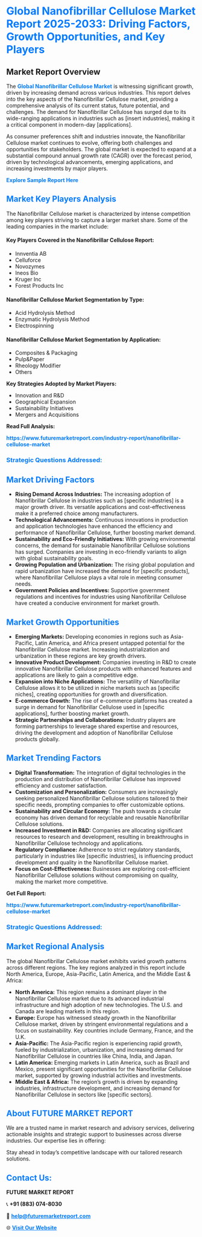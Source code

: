 <h1 style="color: #007BFF;">Global Nanofibrillar Cellulose Market Report 2025-2033: Driving Factors, Growth Opportunities, and Key Players</h1>

<section id="overview">
<h2>Market Report Overview</h2>
<p>The <a href="https://www.futuremarketreport.com/industry-report/nanofibrillar-cellulose-market" style="color: #007BFF; text-decoration: none;"><strong>Global Nanofibrillar Cellulose Market</strong></a> is witnessing significant growth, driven by increasing demand across various industries. This report delves into the key aspects of the Nanofibrillar Cellulose market, providing a comprehensive analysis of its current status, future potential, and challenges. The demand for Nanofibrillar Cellulose has surged due to its wide-ranging applications in industries such as [insert industries], making it a critical component in modern-day [applications].</p>
<p>As consumer preferences shift and industries innovate, the Nanofibrillar Cellulose market continues to evolve, offering both challenges and opportunities for stakeholders. The global market is expected to expand at a substantial compound annual growth rate (CAGR) over the forecast period, driven by technological advancements, emerging applications, and increasing investments by major players.</p>
</section>

<section id="overview">
<p><a href="https://www.futuremarketreport.com/request-sample/reportId=114604" style="color: #007BFF; text-decoration: none;"><strong>Explore Sample Report Here</strong></a></p>
</section>

<section id="key-players">
<h2 style="color: #007BFF;">Market Key Players Analysis</h2>
<p>The Nanofibrillar Cellulose market is characterized by intense competition among key players striving to capture a larger market share. Some of the leading companies in the market include:</p>
<h4>Key Players Covered in the Nanofibrillar Cellulose Report:</h4>
<ul><li>Innventia AB</li><li>Celluforce</li><li>Novozymes</li><li>Ineos Bio</li><li>Kruger Inc</li><li>Forest Products Inc</li></ul>
<h4>Nanofibrillar Cellulose Market Segmentation by Type:</h4>
<ul><li>Acid Hydrolysis Method</li><li>Enzymatic Hydrolysis Method</li><li>Electrospinning</li></ul>

<h4>Nanofibrillar Cellulose Market Segmentation by Application:</h4>
<ul><li>Composites &amp; Packaging</li><li>Pulp&amp;Paper</li><li>Rheology Modifier</li><li>Others</li></ul>
<p><strong>Key Strategies Adopted by Market Players:</strong></p>
<ul>
<li>Innovation and R&D</li>
<li>Geographical Expansion</li>
<li>Sustainability Initiatives</li>
<li>Mergers and Acquisitions</li>
</ul>
</section>

<section>
<p><strong>Read Full Analysis: </strong></p><a href="https://www.futuremarketreport.com/industry-report/nanofibrillar-cellulose-market" style="color: #007BFF; text-decoration: none;"><strong>https://www.futuremarketreport.com/industry-report/nanofibrillar-cellulose-market</strong></a>
<h3 style="color: #007BFF;">Strategic Questions Addressed:</h3>
</section>

<section id="driving-factors">
<h2 style="color: #007BFF;">Market Driving Factors</h2>
<ul>
<li><strong>Rising Demand Across Industries:</strong> The increasing adoption of Nanofibrillar Cellulose in industries such as [specific industries] is a major growth driver. Its versatile applications and cost-effectiveness make it a preferred choice among manufacturers.</li>
<li><strong>Technological Advancements:</strong> Continuous innovations in production and application technologies have enhanced the efficiency and performance of Nanofibrillar Cellulose, further boosting market demand.</li>
<li><strong>Sustainability and Eco-Friendly Initiatives:</strong> With growing environmental concerns, the demand for sustainable Nanofibrillar Cellulose solutions has surged. Companies are investing in eco-friendly variants to align with global sustainability goals.</li>
<li><strong>Growing Population and Urbanization:</strong> The rising global population and rapid urbanization have increased the demand for [specific products], where Nanofibrillar Cellulose plays a vital role in meeting consumer needs.</li>
<li><strong>Government Policies and Incentives:</strong> Supportive government regulations and incentives for industries using Nanofibrillar Cellulose have created a conducive environment for market growth.</li>
</ul>
</section>

<section id="growth-opportunities">
<h2 style="color: #007BFF;">Market Growth Opportunities</h2>
<ul>
<li><strong>Emerging Markets:</strong> Developing economies in regions such as Asia-Pacific, Latin America, and Africa present untapped potential for the Nanofibrillar Cellulose market. Increasing industrialization and urbanization in these regions are key growth drivers.</li>
<li><strong>Innovative Product Development:</strong> Companies investing in R&D to create innovative Nanofibrillar Cellulose products with enhanced features and applications are likely to gain a competitive edge.</li>
<li><strong>Expansion into Niche Applications:</strong> The versatility of Nanofibrillar Cellulose allows it to be utilized in niche markets such as [specific niches], creating opportunities for growth and diversification.</li>
<li><strong>E-commerce Growth:</strong> The rise of e-commerce platforms has created a surge in demand for Nanofibrillar Cellulose used in [specific applications], further boosting market growth.</li>
<li><strong>Strategic Partnerships and Collaborations:</strong> Industry players are forming partnerships to leverage shared expertise and resources, driving the development and adoption of Nanofibrillar Cellulose products globally.</li>
</ul>
</section>

<section id="trending-factors">
<h2 style="color: #007BFF;">Market Trending Factors</h2>
<ul>
<li><strong>Digital Transformation:</strong> The integration of digital technologies in the production and distribution of Nanofibrillar Cellulose has improved efficiency and customer satisfaction.</li>
<li><strong>Customization and Personalization:</strong> Consumers are increasingly seeking personalized Nanofibrillar Cellulose solutions tailored to their specific needs, prompting companies to offer customizable options.</li>
<li><strong>Sustainability and Circular Economy:</strong> The push towards a circular economy has driven demand for recyclable and reusable Nanofibrillar Cellulose solutions.</li>
<li><strong>Increased Investment in R&D:</strong> Companies are allocating significant resources to research and development, resulting in breakthroughs in Nanofibrillar Cellulose technology and applications.</li>
<li><strong>Regulatory Compliance:</strong> Adherence to strict regulatory standards, particularly in industries like [specific industries], is influencing product development and quality in the Nanofibrillar Cellulose market.</li>
<li><strong>Focus on Cost-Effectiveness:</strong> Businesses are exploring cost-efficient Nanofibrillar Cellulose solutions without compromising on quality, making the market more competitive.</li>
</ul>
</section>

<section>
<p><strong>Get Full Report: </strong></p><a href="https://www.futuremarketreport.com/industry-report/nanofibrillar-cellulose-market" style="color: #007BFF; text-decoration: none;"><strong>https://www.futuremarketreport.com/industry-report/nanofibrillar-cellulose-market</strong></a>
<h3 style="color: #007BFF;">Strategic Questions Addressed:</h3>
</section>


<section id="regional-analysis">
<h2 style="color: #007BFF;">Market Regional Analysis</h2>
<p>The global Nanofibrillar Cellulose market exhibits varied growth patterns across different regions. The key regions analyzed in this report include North America, Europe, Asia-Pacific, Latin America, and the Middle East & Africa:</p>
<ul>
<li><strong>North America:</strong> This region remains a dominant player in the Nanofibrillar Cellulose market due to its advanced industrial infrastructure and high adoption of new technologies. The U.S. and Canada are leading markets in this region.</li>
<li><strong>Europe:</strong> Europe has witnessed steady growth in the Nanofibrillar Cellulose market, driven by stringent environmental regulations and a focus on sustainability. Key countries include Germany, France, and the U.K.</li>
<li><strong>Asia-Pacific:</strong> The Asia-Pacific region is experiencing rapid growth, fueled by industrialization, urbanization, and increasing demand for Nanofibrillar Cellulose in countries like China, India, and Japan.</li>
<li><strong>Latin America:</strong> Emerging markets in Latin America, such as Brazil and Mexico, present significant opportunities for the Nanofibrillar Cellulose market, supported by growing industrial activities and investments.</li>
<li><strong>Middle East & Africa:</strong> The region’s growth is driven by expanding industries, infrastructure development, and increasing demand for Nanofibrillar Cellulose in sectors like [specific sectors].</li>
</ul>
</section>

<footer>
<h2 style="color: #007BFF;">About FUTURE MARKET REPORT</h2>
<p>We are a trusted name in market research and advisory services, delivering actionable insights and strategic support to businesses across diverse industries. Our expertise lies in offering:</p>

<p>Stay ahead in today’s competitive landscape with our tailored research solutions.</p>

<h2 style="color: #007BFF;">Contact Us:</h2>
<p><strong>FUTURE MARKET REPORT</strong></p>
<p>📞 <strong>+91 (883) 074-8030</strong></p>
<p>📧 <strong><a href="mailto:help@futuremarketreport.com" style="color: #007BFF;">help@futuremarketreport.com</a></strong></p>
<p>🌐 <strong><a href="https://www.futuremarketreport.com/" style="color: #007BFF;">Visit Our Website</a></strong></p>
</footer>